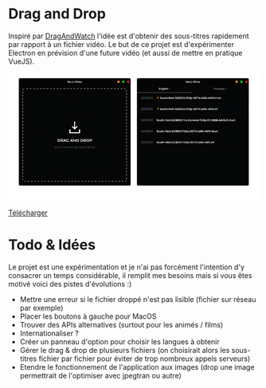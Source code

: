 # Drag and Drop

Inspiré par [DragAndWatch](https://github.com/DragAndWatch/Dragand-App) l'idée est d'obtenir des sous-titres rapidement par rapport à un fichier vidéo. Le but de ce projet est d'expérimenter Electron en prévision d'une future vidéo (et aussi de mettre en pratique VueJS).

[![](screenshot.png)](https://github.com/Grafikart/SubtitleMe/releases)

[Télécharger](https://github.com/Grafikart/SubtitleMe/releases)

# Todo & Idées

Le projet est une expérimentation et je n'ai pas forcément l'intention d'y consacrer un temps considérable, il remplit mes besoins mais si vous êtes motivé voici des pistes d'évolutions :)

- Mettre une erreur si le fichier droppé n'est pas lisible (fichier sur réseau par exemple)
- Placer les boutons à gauche pour MacOS
- Trouver des APIs alternatives (surtout pour les animés / films)
- Internationaliser ?
- Créer un panneau d'option pour choisir les langues à obtenir
- Gérer le drag & drop de plusieurs fichiers (on choisirait alors les sous-titres fichier par fichier pour éviter de trop nombreux appels serveurs)
- Etendre le fonctionnement de l'application aux images (drop une image permettrait de l'optimiser avec jpegtran ou autre)